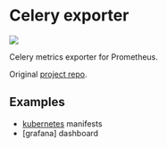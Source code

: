 # Celery exporter

[![](https://images.microbadger.com/badges/image/4ops/celery-exporter.svg)](https://hub.docker.com/r/4ops/celery-exporter "View on Docker Hub")

Celery metrics exporter for Prometheus.

Original [project repo](https://github.com/zerok/celery-prometheus-exporter.git).

## Examples

- [kubernetes] manifests
- [grafana] dashboard

[kubernetes]: https://github.com/4ops/celery-exporter/tree/master/examples/kubernetes
[garafana]: https://github.com/4ops/celery-exporter/blob/master/examples/grafana/dashboard.json
